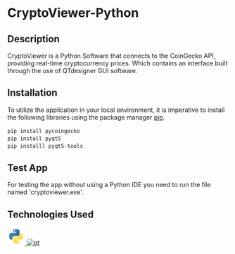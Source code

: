 # CryptoViewer-Python

## Description
CryptoViewer is a Python Software that connects to the CoinGecko API, providing real-time cryptocurrency prices. Which contains an interface built through the use of QTdesigner GUI software.

## Installation
To utilize the application in your local environment, it is imperative to install the following libraries using the package manager [pip](https://pip.pypa.io/en/stable/). 

```bash
pip install pycoingecko 
pip install pyqt5
pip installl pyqt5-tools
```

## Test App
For testing the app without using a Python IDE you need to run the file named 'cryptoviewer.exe'.

## Technologies Used
<p align="left"> 
<a href="https://www.python.org" target="_blank" rel="noreferrer"> <img src="https://raw.githubusercontent.com/devicons/devicon/master/icons/python/python-original.svg" alt="python" width="40" height="40"/> </a> 
</a> <a href="https://www.qt.io/" target="_blank" rel="noreferrer"> <img src="https://upload.wikimedia.org/wikipedia/commons/0/0b/Qt_logo_2016.svg" alt="qt" width="40" height="40"/> </a> 
</p>

